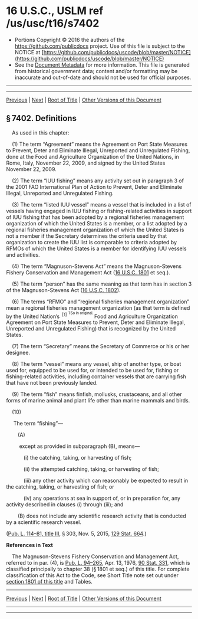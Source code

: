 ---
---

# 16 U.S.C., USLM ref /us/usc/t16/s7402

* Portions Copyright © 2016 the authors of the https://github.com/publicdocs project.
  Use of this file is subject to the NOTICE at [https://github.com/publicdocs/uscode/blob/master/NOTICE](https://github.com/publicdocs/uscode/blob/master/NOTICE)
* See the [Document Metadata](././../../../..//README.md) for more information.
  This file is generated from historical government data; content and/or formatting may be inaccurate and out-of-date and should not be used for official purposes.

----------
----------

[Previous](./../../../..//us/usc/t16/ch93/m__us_usc_t16_s7401.md) | [Next](./../../../..//us/usc/t16/ch93/m__us_usc_t16_s7403.md) | [Root of Title](./../../../../) | [Other Versions of this Document](https://publicdocs.github.io/go/links?ns=uslm&ref=%2Fus%2Fusc%2Ft16%2Fs7402)

## § 7402. Definitions

    As used in this chapter:

    (1) The term “Agreement” means the Agreement on Port State Measures to Prevent, Deter and Eliminate Illegal, Unreported and Unregulated Fishing, done at the Food and Agriculture Organization of the United Nations, in Rome, Italy, November 22, 2009, and signed by the United States November 22, 2009.

    (2) The term “IUU fishing” means any activity set out in paragraph 3 of the 2001 FAO International Plan of Action to Prevent, Deter and Eliminate Illegal, Unreported and Unregulated Fishing.

    (3) The term “listed IUU vessel” means a vessel that is included in a list of vessels having engaged in IUU fishing or fishing-related activities in support of IUU fishing that has been adopted by a regional fisheries management organization of which the United States is a member, or a list adopted by a regional fisheries management organization of which the United States is not a member if the Secretary determines the criteria used by that organization to create the IUU list is comparable to criteria adopted by RFMOs of which the United States is a member for identifying IUU vessels and activities.

    (4) The term “Magnuson-Stevens Act” means the Magnuson-Stevens Fishery Conservation and Management Act ([16 U.S.C. 1801][/us/usc/t16/s1801] et seq.).

    (5) The term “person” has the same meaning as that term has in section 3 of the Magnuson-Stevens Act ([16 U.S.C. 1802][/us/usc/t16/s1802]).

    (6) The terms “RFMO” and “regional fisheries management organization” mean a regional fisheries management organization (as that term is defined by the United Nation’s  <sup>\[1\]</sup>  <sup><sup> 1 So in original. </sup></sup>  Food and Agriculture Organization Agreement on Port State Measures to Prevent, Deter and Eliminate Illegal, Unreported and Unregulated Fishing) that is recognized by the United States.

    (7) The term “Secretary” means the Secretary of Commerce or his or her designee.

    (8) The term “vessel” means any vessel, ship of another type, or boat used for, equipped to be used for, or intended to be used for, fishing or fishing-related activities, including container vessels that are carrying fish that have not been previously landed.

    (9) The term “fish” means finfish, mollusks, crustaceans, and all other forms of marine animal and plant life other than marine mammals and birds.

    (10)

     The term “fishing”—

        (A)

         except as provided in subparagraph (B), means—

            (i) the catching, taking, or harvesting of fish;

            (ii) the attempted catching, taking, or harvesting of fish;

            (iii) any other activity which can reasonably be expected to result in the catching, taking, or harvesting of fish; or

            (iv) any operations at sea in support of, or in preparation for, any activity described in clauses (i) through (iii); and

        (B) does not include any scientific research activity that is conducted by a scientific research vessel.

([Pub. L. 114–81, title III][/us/pl/114/81/tIII], § 303, Nov. 5, 2015, [129 Stat. 664][/us/stat/129/664].)

 __References in Text__ 

    The Magnuson-Stevens Fishery Conservation and Management Act, referred to in par. (4), is [Pub. L. 94–265][/us/pl/94/265], Apr. 13, 1976, [90 Stat. 331][/us/stat/90/331], which is classified principally to chapter 38 (§ 1801 et seq.) of this title. For complete classification of this Act to the Code, see Short Title note set out under [section 1801 of this title][/us/usc/t16/s1801] and Tables.

----------

[Previous](./../../../..//us/usc/t16/ch93/m__us_usc_t16_s7401.md) | [Next](./../../../..//us/usc/t16/ch93/m__us_usc_t16_s7403.md) | [Root of Title](./../../../../) | [Other Versions of this Document](https://publicdocs.github.io/go/links?ns=uslm&ref=%2Fus%2Fusc%2Ft16%2Fs7402)

----------
----------

[/us/usc/t16/s1801]: https://publicdocs.github.io/go/links?ns=uslm&ref=%2Fus%2Fusc%2Ft16%2Fs1801
[/us/usc/t16/s1802]: https://publicdocs.github.io/go/links?ns=uslm&ref=%2Fus%2Fusc%2Ft16%2Fs1802
[/us/pl/114/81/tIII]: https://publicdocs.github.io/go/links?ns=uslm&ref=%2Fus%2Fpl%2F114%2F81%2FtIII
[/us/stat/129/664]: https://publicdocs.github.io/go/links?ns=uslm&ref=%2Fus%2Fstat%2F129%2F664
[/us/pl/94/265]: https://publicdocs.github.io/go/links?ns=uslm&ref=%2Fus%2Fpl%2F94%2F265
[/us/stat/90/331]: https://publicdocs.github.io/go/links?ns=uslm&ref=%2Fus%2Fstat%2F90%2F331
[/us/usc/t16/s1801]: https://publicdocs.github.io/go/links?ns=uslm&ref=%2Fus%2Fusc%2Ft16%2Fs1801


